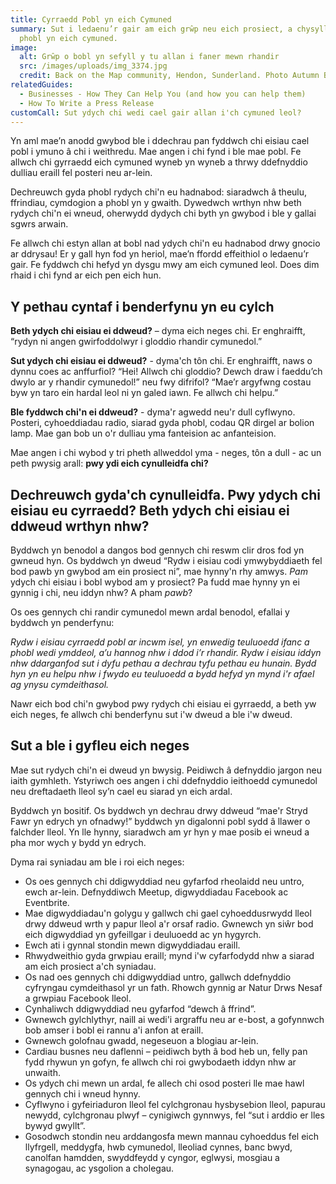```yaml
---
title: Cyrraedd Pobl yn eich Cymuned
summary: Sut i ledaenu’r gair am eich grŵp neu eich prosiect, a chysylltu â
  phobl yn eich cymuned.
image:
  alt: Grŵp o bobl yn sefyll y tu allan i faner mewn rhandir
  src: /images/uploads/img_3374.jpg
  credit: Back on the Map community, Hendon, Sunderland. Photo Autumn Barlow 2022
relatedGuides:
  - Businesses - How They Can Help You (and how you can help them)
  - How To Write a Press Release
customCall: Sut ydych chi wedi cael gair allan i'ch cymuned leol?
---
```

Yn aml mae’n anodd gwybod ble i ddechrau pan fyddwch chi eisiau cael pobl i ymuno â chi i weithredu. Mae angen i chi fynd i ble mae pobl. Fe allwch chi gyrraedd eich cymuned wyneb yn wyneb a thrwy ddefnyddio dulliau eraill fel posteri neu ar-lein.



Dechreuwch gyda phobl rydych chi'n eu hadnabod: siaradwch â theulu, ffrindiau, cymdogion a phobl yn y gwaith. Dywedwch wrthyn nhw beth rydych chi'n ei wneud, oherwydd dydych chi byth yn gwybod i ble y gallai sgwrs arwain.



Fe allwch chi estyn allan at bobl nad ydych chi'n eu hadnabod drwy gnocio ar ddrysau! Er y gall hyn fod yn heriol, mae’n ffordd effeithiol o ledaenu’r gair. Fe fyddwch chi hefyd yn dysgu mwy am eich cymuned leol. Does dim rhaid i chi fynd ar eich pen eich hun.



## Y pethau cyntaf i benderfynu yn eu cylch



**Beth ydych chi eisiau ei ddweud?** – dyma eich neges chi. Er enghraifft, “rydyn ni angen gwirfoddolwyr i gloddio rhandir cymunedol.”



**Sut ydych chi eisiau ei ddweud?** - dyma'ch tôn chi. Er enghraifft, naws o dynnu coes ac anffurfiol? “Hei! Allwch chi gloddio? Dewch draw i faeddu’ch dwylo ar y rhandir cymunedol!” neu fwy difrifol? “Mae’r argyfwng costau byw yn taro ein hardal leol ni yn galed iawn. Fe allwch chi helpu.”



**Ble fyddwch chi'n ei ddweud?** - dyma'r agwedd neu'r dull cyflwyno. Posteri, cyhoeddiadau radio, siarad gyda phobl, codau QR dirgel ar bolion lamp. Mae gan bob un o'r dulliau yma fanteision ac anfanteision.



Mae angen i chi wybod y tri pheth allweddol yma - neges, tôn a dull - ac un peth pwysig arall: **pwy ydi eich cynulleidfa chi?**



## Dechreuwch gyda'ch cynulleidfa. Pwy ydych chi eisiau eu cyrraedd? Beth ydych chi eisiau ei ddweud wrthyn nhw?



Byddwch yn benodol a dangos bod gennych chi reswm clir dros fod yn gwneud hyn. Os byddwch yn dweud “Rydw i eisiau codi ymwybyddiaeth fel bod pawb yn gwybod am ein prosiect ni”, mae hynny'n rhy amwys. *Pam* ydych chi eisiau i bobl wybod am y prosiect? Pa fudd mae hynny yn ei gynnig i chi, neu iddyn nhw? A pham *pawb*?



Os oes gennych chi randir cymunedol mewn ardal benodol, efallai y byddwch yn penderfynu:



*Rydw i eisiau cyrraedd pobl ar incwm isel, yn enwedig teuluoedd ifanc a phobl wedi ymddeol, a’u hannog nhw i ddod i’r rhandir. Rydw i eisiau iddyn nhw ddarganfod sut i dyfu pethau a dechrau tyfu pethau eu hunain. Bydd hyn yn eu helpu nhw i fwydo eu teuluoedd a bydd hefyd yn mynd i'r afael ag ynysu cymdeithasol.*



Nawr eich bod chi'n gwybod pwy rydych chi eisiau ei gyrraedd, a beth yw eich neges, fe allwch chi benderfynu sut i'w dweud a ble i'w dweud.



## Sut a ble i gyfleu eich neges



Mae sut rydych chi'n ei dweud yn bwysig. Peidiwch â defnyddio jargon neu iaith gymhleth. Ystyriwch oes angen i chi ddefnyddio ieithoedd cymunedol neu dreftadaeth lleol sy’n cael eu siarad yn eich ardal.



Byddwch yn bositif. Os byddwch yn dechrau drwy ddweud “mae'r Stryd Fawr yn edrych yn ofnadwy!” byddwch yn digalonni pobl sydd â llawer o falchder lleol. Yn lle hynny, siaradwch am yr hyn y mae posib ei wneud a pha mor wych y bydd yn edrych.



Dyma rai syniadau am ble i roi eich neges:


* Os oes gennych chi ddigwyddiad neu gyfarfod rheolaidd neu untro, ewch ar-lein. Defnyddiwch Meetup, digwyddiadau Facebook ac Eventbrite.
* Mae digwyddiadau'n golygu y gallwch chi gael cyhoeddusrwydd lleol drwy ddweud wrth y papur lleol a'r orsaf radio. Gwnewch yn siŵr bod eich digwyddiad yn gyfeillgar i deuluoedd ac yn hygyrch.
* Ewch ati i gynnal stondin mewn digwyddiadau eraill.
* Rhwydweithio gyda grwpiau eraill; mynd i'w cyfarfodydd nhw a siarad am eich prosiect a'ch syniadau.
* Os nad oes gennych chi ddigwyddiad untro, gallwch ddefnyddio cyfryngau cymdeithasol yr un fath. Rhowch gynnig ar Natur Drws Nesaf a grwpiau Facebook lleol.
* Cynhaliwch ddigwyddiad neu gyfarfod “dewch â ffrind”.
* Gwnewch gylchlythyr, naill ai wedi'i argraffu neu ar e-bost, a gofynnwch bob amser i bobl ei rannu a'i anfon at eraill.
* Gwnewch golofnau gwadd, negeseuon a blogiau ar-lein.
* Cardiau busnes neu daflenni – peidiwch byth â bod heb un, felly pan fydd rhywun yn gofyn, fe allwch chi roi gwybodaeth iddyn nhw ar unwaith.
* Os ydych chi mewn un ardal, fe allech chi osod posteri lle mae hawl gennych chi i wneud hynny.
* Cyflwyno i gyfeiriaduron lleol fel cylchgronau hysbysebion lleol, papurau newydd, cylchgronau plwyf – cynigiwch gynnwys, fel “sut i arddio er lles bywyd gwyllt”.
* Gosodwch stondin neu arddangosfa mewn mannau cyhoeddus fel eich llyfrgell, meddygfa, hwb cymunedol, lleoliad cynnes, banc bwyd, canolfan hamdden, swyddfeydd y cyngor, eglwysi, mosgiau a synagogau, ac ysgolion a cholegau.
